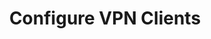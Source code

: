 ---
sidebar_position: 1
title: "Configure VPN Clients"
sidebar_label: "Configure VPN Clients"
description: "Set up VPN clients in Alpine Linux - configure OpenVPN client, WireGuard client, connect to VPN servers, and establish secure tunnels."
keywords:
  - "alpine vpn client"
  - "openvpn client"
  - "wireguard client"
  - "vpn connection"
  - "secure tunnel"
tags:
  - alpine
  - vpn-client
  - openvpn
  - wireguard
  - vpn
slug: /linux/alpine/network/vpn-setup/configure-vpn-clients
---